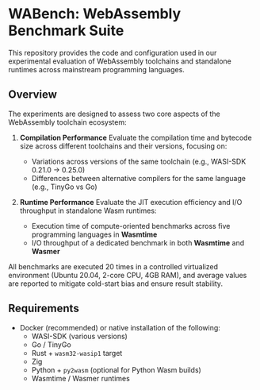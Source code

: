 # WABench: WebAssembly Benchmark Suite

This repository provides the code and configuration used in our experimental evaluation of WebAssembly toolchains and standalone runtimes across mainstream programming languages.

## Overview

The experiments are designed to assess two core aspects of the WebAssembly toolchain ecosystem:

1. **Compilation Performance** 
   Evaluate the compilation time and bytecode size across different toolchains and their versions, focusing on:
   - Variations across versions of the same toolchain (e.g., WASI-SDK 0.21.0 → 0.25.0)
   - Differences between alternative compilers for the same language (e.g., TinyGo vs Go)

2. **Runtime Performance** 
   Evaluate the JIT execution efficiency and I/O throughput in standalone Wasm runtimes:
   - Execution time of compute-oriented benchmarks across five programming languages in **Wasmtime**
   - I/O throughput of a dedicated benchmark in both **Wasmtime** and **Wasmer**

All benchmarks are executed 20 times in a controlled virtualized environment (Ubuntu 20.04, 2-core CPU, 4GB RAM), and average values are reported to mitigate cold-start bias and ensure result stability.

## Requirements

- Docker (recommended) or native installation of the following:
  - WASI-SDK (various versions)
  - Go / TinyGo
  - Rust + `wasm32-wasip1` target
  - Zig
  - Python + `py2wasm` (optional for Python Wasm builds)
  - Wasmtime / Wasmer runtimes



